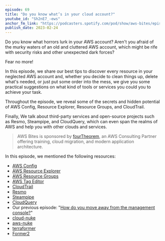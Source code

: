 ```yaml
---
episode: 69
title: "Do you know what’s in your cloud account?"
youtube_id: "Sh2nE7_-ews"
anchor_fm_link: "https://podcasters.spotify.com/pod/show/aws-bites/episodes/69--Do-you-know-whats-in-your-cloud-account-e1vb0rr"
publish_date: 2023-02-24
---
```


Do you know what horrors lurk in your AWS account? Aren't you afraid of the murky waters of an old and cluttered AWS account, which might be rife with security risks and other unexpected dark forces?

Fear no more!

In this episode, we share our best tips to discover every resource in your neglected AWS account and, whether you decide to clean things up, delete what's needed, or just put some order into the mess, we give you some practical suggestions on what kind of tools or services you could you to achieve your task.

Throughout the episode, we reveal some of the secrets and hidden potential of AWS Config, Resource Explorer, Resource Groups, and CloudTrail.

Finally, We talk about third-party services and open-source projects such as Resmo, Steampipe, and CloudQuery, which can even span the realms of AWS and help you with other clouds and services.


> AWS Bites is sponsored by [fourTheorem](https://fourtheorem.com/), an AWS Consulting Partner offering training, cloud migration, and modern application architecture.


In this episode, we mentioned the following resources:

- [AWS Config](https://aws.amazon.com/config/)
- [AWS Resource Explorer](https://aws.amazon.com/resourceexplorer/)
- [AWS Resource Groups](https://docs.aws.amazon.com/ARG/latest/userguide/resource-groups.html)
- [AWS Tag Editor](https://docs.aws.amazon.com/tag-editor/latest/userguide/tagging.html)
- [CloudTrail](https://docs.aws.amazon.com/awscloudtrail/latest/userguide/cloudtrail-user-guide.html)
- [Resmo](https://www.resmo.com/)
- [Steampipe](https://steampipe.io/)
- [CloudQuery](https://www.cloudquery.io/)
- Our previous episode: "[How do you move away from the management console?](https://awsbites.com/11-how-do-you-move-away-from-the-management-console/)" 
- [cloud-nuke](https://github.com/gruntwork-io/cloud-nuke)
- [aws-nuke](https://github.com/rebuy-de/aws-nuke)
- [terraformer](https://github.com/GoogleCloudPlatform/terraformer)
- [Former2](https://github.com/iann0036/former2)
